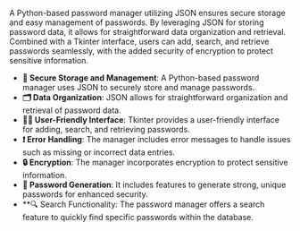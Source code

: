 
A Python-based password manager utilizing JSON ensures secure storage and easy management of passwords.
By leveraging JSON for storing password data, it allows for straightforward data organization and retrieval.
Combined with a Tkinter interface, users can add, search, and retrieve passwords seamlessly, 
with the added security of encryption to protect sensitive information.

- **🔐 Secure Storage and Management**: A Python-based password manager uses JSON to securely store and manage passwords.
- **🗂️ Data Organization**: JSON allows for straightforward organization and retrieval of password data.
- **👨‍💻 User-Friendly Interface**: Tkinter provides a user-friendly interface for adding, search, and retrieving passwords.
- **❗ Error Handling**: The manager includes error messages to handle issues such as missing or incorrect data entries.
- **🔒 Encryption**: The manager incorporates encryption to protect sensitive information.
- **🔑 Password Generation**: It includes features to generate strong, unique passwords for enhanced security.
- **🔍 Search Functionality: The password manager offers a search feature to quickly find specific passwords within the database.

 
